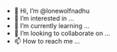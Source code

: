 - 👋 Hi, I’m @lonewolfnadhu
- 👀 I’m interested in ...
- 🌱 I’m currently learning ...
- 💞️ I’m looking to collaborate on ...
- 📫 How to reach me ...

<!---
lonewolfnadhu/lonewolfnadhu is a ✨ special ✨ repository because its `README.md` (this file) appears on your GitHub profile.
You can click the Preview link to take a look at your changes.
--->
